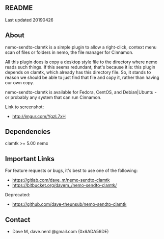 README
------
Last updated 20190426

## About

nemo-sendto-clamtk is a simple plugin to allow a right-click,
context menu scan of files or folders in nemo, the
file manager for Cinnamon.

All this plugin does is copy a desktop style file to the
directory where nemo reads such things.  If this seems redundant,
that's because it is: this plugin depends on clamtk,
which already has this directory file. So, it stands to
reason we should be able to just find that file and
copy it, rather than having our own copy.

nemo-sendto-clamtk is available for Fedora, CentOS, and
Debian|Ubuntu - or probably any system that can run Cinnamon.

Link to screenshot:
* http://imgur.com/YgzL7xH

## Dependencies

clamtk >= 5.00
nemo

## Important Links

For feature requests or bugs, it's best to use one of the following:

* https://gitlab.com/dave_m/nemo-sendto-clamtk
* https://bitbucket.org/davem_/nemo-sendto-clamtk/
  
Deprecated:
* https://github.com/dave-theunsub/nemo-sendto-clamtk

## Contact

* Dave M, dave.nerd @gmail.com (0x6ADA59DE)
